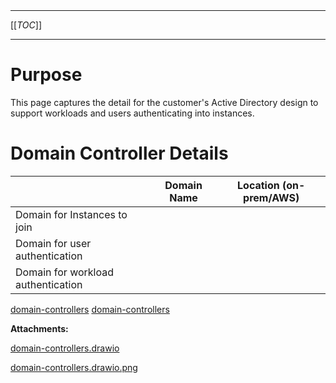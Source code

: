   

  

|    |    |    |    |
| --- | --- | --- | --- |

  

* * *

[[_TOC_]]

* * *

  

Purpose
=======

This page captures the detail for the customer's Active Directory design to support workloads and users authenticating into instances.

Domain Controller Details
=========================

|     | Domain Name | Location (on-prem/AWS) |
| --- | --- | --- |
| Domain for Instances to join |     |     |
| Domain for user authentication |     |     |
| Domain for workload authentication |     |     |

  

[domain-controllers](/.attachments/DK-LandingZone-ControlTower/domain-controllers.drawio)
[domain-controllers](/.attachments/DK-LandingZone-ControlTower/domain-controllers.drawio)

 **Attachments:** 


[domain-controllers.drawio](/.attachments/DK-LandingZone-ControlTower/domain-controllers.drawio)

[domain-controllers.drawio.png](/.attachments/DK-LandingZone-ControlTower/domain-controllers.drawio.png)
